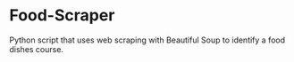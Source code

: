 # Food-Scraper
Python script that uses web scraping with Beautiful Soup to identify a food dishes course.
